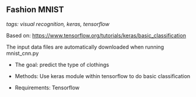 ## Fashion MNIST

_tags: visual recognition, keras, tensorflow_

Based on: https://www.tensorflow.org/tutorials/keras/basic_classification

The input data files are automatically downloaded when running mnist_cnn.py

- The goal: predict the type of clothings

- Methods: Use keras module within tensorflow to do basic classification

- Requirements: Tensorflow
